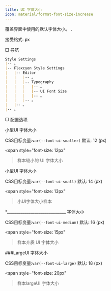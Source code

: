 ```yaml
---
title: UI 字体大小
icon: material/format-font-size-increase
---
```


覆盖界面中使用的默认字体大小。
.

接受格式: px

□ 导航

```md
Style Settings
|-- 。
|-- Flexcyon Style Settings
|   |-- Editor
|   |   |-- 。
|   |   |-- Typography
|   |   |   |-- 。
|   |   |   |-- UI Font Size
|   |   |   |-- 。
|   |   |-- 。
|   |-- 。
|-- 。
```

□ 配置选项

小型UI 字体大小

CSS目标变量:`var(--font-ui-smaller)`
默认: 12 (px)

<span style="font-size: 12px"
>样本较小的 UI 字体大小</span>

小型UI 字体大小

CSS目标变量:`var(--font-ui-small)`
默认: 14 (px)

<span style="font-size: 13px"
>小UI字体大小样本</span>

*______________________________ 字体大小

CSS目标变量:`var(--font-ui-medium)`
默认: 16 (px)

<span style="font-size: 15px"
>样本介质 UI 字体大小</span>

###LargeUI 字体大小

CSS目标变量:`var(--font-ui-large)`
默认: 18 (px)

<span style="font-size: 20px"
>样本largeUI 字体大小</span>
